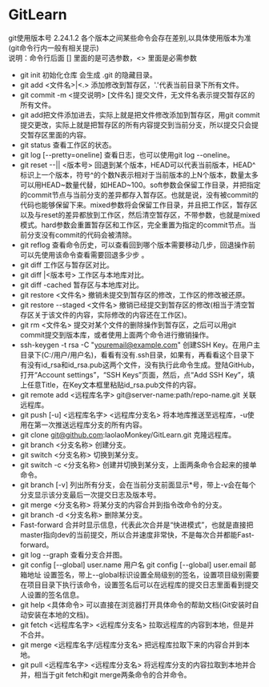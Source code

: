 # GitLearn
git使用版本号  2.24.1.2  各个版本之间某些命令会存在差别,以具体使用版本为准(git命令行内一般有相关提示)  
说明：命令行后面 [] 里面的是可选参数，<> 里面是必需参数  
* git init	初始化仓库 会生成 .git 的隐藏目录。  
* git add <文件名>|<.>	添加修改到暂存区，'.'代表当前目录下所有文件。  
* git commit -m <提交说明> [文件名]		提交文件，无文件名表示提交暂存区的所有文件。  
* git add把文件添加进去，实际上就是把文件修改添加到暂存区，用git commit提交更改，实际上就是把暂存区的所有内容提交到当前分支，所以提交只会提交暂存区里面的内容。  
* git status		查看工作区的状态。  
* git log [--pretty=oneline]		查看日志，也可以使用git log --oneline。  
* git reset --<hard>|<soft>|<mixed> <版本号>		回退到某个版本，HEAD可以代表当前版本，HEAD^标识上一个版本，符号^的个数N表示相对于当前版本的上N个版本，数量太多可以用HEAD~数量代替，如HEAD~100。soft参数会保留工作目录，并把指定的commit节点与当前分支的差异都存入暂存区。也就是说，没有被commit的代码也能够保留下来。mixed参数将会保留工作目录，并且把工作区，暂存区以及与reset的差异都放到工作区，然后清空暂存区，不带参数，也就是mixed模式。hard参数会重置暂存区和工作区，完全重置为指定的commit节点。当前分支没有commit的代码会被清除。  
* git reflog		查看命令历史，可以查看回到哪个版本需要移动几步，回退操作前可以先使用该命令查看需要回退多少步 。  
* git diff 	工作区与暂存区对比。  		
* git diff <HEAD>|<版本号>		工作区与本地库对比。  
* git diff -cached		暂存区与本地库对比。  
* git restore <文件名>		 撤销未提交到暂存区的修改，工作区的修改被还原。  
* git restore --staged <文件名> 		撤销已经提交到暂存区的修改(相当于清空暂存区关于该文件的内容，实际修改的内容还在工作区)。  
* git rm <文件名>		提交对某个文件的删除操作到暂存区，之后可以用git commit提交到版本库，或者使用上面两个命令进行撤销操作。  
* ssh-keygen -t rsa -C "youremail@example.com"		创建SSH Key。在用户主目录下(C:/用户/用户名)，看看有没有.ssh目录，如果有，再看看这个目录下有没有id_rsa和id_rsa.pub这两个文件，没有执行此命令生成。登陆GitHub，打开“Account settings”，“SSH Keys”页面，然后，点“Add SSH Key”，填上任意Title，在Key文本框里粘贴id_rsa.pub文件的内容。  
* git remote add <远程库名字> git@server-name:path/repo-name.git	关联远程库。  
* git push [-u] <远程库名字> <远程库分支名>		将本地库推送至远程库，-u使用在第一次推送远程库分支的所有内容。  
* git clone git@github.com:laolaoMonkey/GitLearn.git	克隆远程库。  
* git branch <分支名称>	创建分支。  
* git switch <分支名称>	切换到某分支。  
* git switch -c <分支名称>	创建并切换到某分支，上面两条命令合起来的接单命令。  
* git branch	[-v]	列出所有分支，会在当前分支前面显示*号，带上-v会在每个分支显示该分支最后一次提交日志及版本号。  
* git merge <分支名称> 	将某分支的内容合并到指令改命令的分支。  
* git branch -d <分支名称> 		删除某分支。  
* Fast-forward		合并时显示信息，代表此次合并是“快进模式”，也就是直接把master指向dev的当前提交，所以合并速度非常快，不是每次合并都能Fast-forward。  
* git log --graph 		查看分支合并图。  
* git config [--global] user.name 用户名	git config [--global] user.email 邮箱地址		设置签名，带上--global标识设置全局级别的签名，设置项目级别需要在项目目录下执行该命令，设置签名后可以在远程库的提交日志里面看到提交人设置的签名信息。  
* git help <具体命令> 		可以直接在浏览器打开具体命令的帮助文档(Git安装时自动安装在本地的文档)。  
* git fetch <远程库名字> <远程库分支名>		拉取远程库的内容到本地，但是并不合并。  
* git merge <远程库名字/远程库分支名>		把远程库拉取下来的内容合并到本地。  
* git pull <远程库名字> <远程库分支名>		将远程库分支的内容拉取到本地并合并，相当于git fetch和git merge两条命令的合并命令。  
